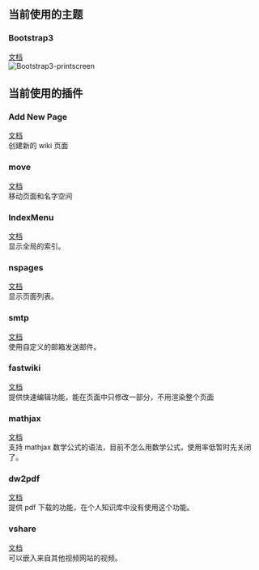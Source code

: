 ## 当前使用的主题

### Bootstrap3

[文档](https://www.dokuwiki.org/template:bootstrap3)  
![Bootstrap3-printscreen](http://lotar.altervista.org/dokuwiki/_media/wiki/template/bootstrap3-template.png)

## 当前使用的插件

### Add New Page

[文档](https://www.dokuwiki.org/plugin:addnewpage)  
创建新的 wiki 页面

### move

[文档](https://www.dokuwiki.org/plugin:move)  
移动页面和名字空间

### IndexMenu

[文档](https://www.dokuwiki.org/plugin:indexmenu)  
显示全局的索引。

### nspages

[文档](https://www.dokuwiki.org/plugin:nspages)  
显示页面列表。

### smtp

[文档](https://www.dokuwiki.org/plugin:smtp)  
使用自定义的邮箱发送邮件。

### fastwiki

[文档](https://www.dokuwiki.org/plugin:fastwiki)  
提供快速编辑功能，能在页面中只修改一部分，不用渲染整个页面

### mathjax

[文档](https://www.dokuwiki.org/plugin:mathjax)  
支持 mathjax
数学公式的语法，目前不怎么用数学公式，使用率低暂时先关闭了。

### dw2pdf

[文档](https://www.dokuwiki.org/plugin:dw2pdf)  
提供 pdf 下载的功能，在个人知识库中没有使用这个功能。

### vshare

[文档](https://www.dokuwiki.org/plugin:vshare)  
可以嵌入来自其他视频网站的视频。
